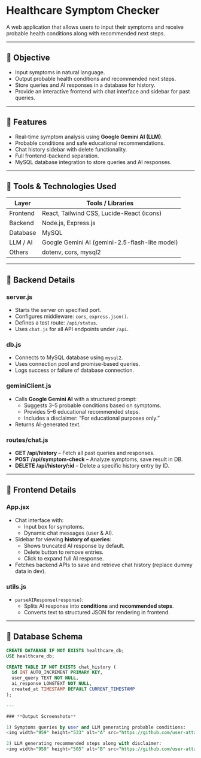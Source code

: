 # Healthcare Symptom Checker

A web application that allows users to input their symptoms and receive probable health conditions along with recommended next steps. 

---

## 🔹 Objective
- Input symptoms in natural language.
- Output probable health conditions and recommended next steps.
- Store queries and AI responses in a database for history.
- Provide an interactive frontend with chat interface and sidebar for past queries.

---

## 🔹 Features
- Real-time symptom analysis using **Google Gemini AI (LLM)**.
- Probable conditions and safe educational recommendations.
- Chat history sidebar with delete functionality.
- Full frontend-backend separation.
- MySQL database integration to store queries and AI responses.

---

## 🔹 Tools & Technologies Used
| Layer          | Tools / Libraries                                 |
|----------------|--------------------------------------------------|
| Frontend       | React, Tailwind CSS, Lucide-React (icons)       |
| Backend        | Node.js, Express.js                              |
| Database       | MySQL                                            |
| LLM / AI       | Google Gemini AI (gemini-2.5-flash-lite model)  |
| Others         | dotenv, cors, mysql2                              |

---



## 🔹 Backend Details

### **server.js**
- Starts the server on specified port.
- Configures middleware: `cors`, `express.json()`.
- Defines a test route: `/api/status`.
- Uses `chat.js` for all API endpoints under `/api`.

### **db.js**
- Connects to MySQL database using `mysql2`.
- Uses connection pool and promise-based queries.
- Logs success or failure of database connection.

### **geminiClient.js**
- Calls **Google Gemini AI** with a structured prompt:
  - Suggests 3–5 probable conditions based on symptoms.
  - Provides 5–6 educational recommended steps.
  - Includes a disclaimer: “For educational purposes only.”
- Returns AI-generated text.

### **routes/chat.js**
- **GET /api/history** – Fetch all past queries and responses.
- **POST /api/symptom-check** – Analyze symptoms, save result in DB.
- **DELETE /api/history/:id** – Delete a specific history entry by ID.

---

## 🔹 Frontend Details

### **App.jsx**
- Chat interface with:
  - Input box for symptoms.
  - Dynamic chat messages (user & AI).
- Sidebar for viewing **history of queries**:
  - Shows truncated AI response by default.
  - Delete button to remove entries.
  - Click to expand full AI response.
- Fetches backend APIs to save and retrieve chat history (replace dummy data in dev).

### **utils.js**
- `parseAIResponse(response)`:
  - Splits AI response into **conditions** and **recommended steps**.
  - Converts text to structured JSON for rendering in frontend.

---

## 🔹 Database Schema

```sql
CREATE DATABASE IF NOT EXISTS healthcare_db;
USE healthcare_db;

CREATE TABLE IF NOT EXISTS chat_history (
  id INT AUTO_INCREMENT PRIMARY KEY,
  user_query TEXT NOT NULL,
  ai_response LONGTEXT NOT NULL,
  created_at TIMESTAMP DEFAULT CURRENT_TIMESTAMP
);

---

### **Output Screenshots**

1) Symptoms queries by user and LLM generating probable conditions:
<img width="959" height="533" alt="A" src="https://github.com/user-attachments/assets/8d0b67ae-ef8e-4871-b05b-a35cddfa81ab" />

2) LLM generating recommended steps along with disclaimer:
<img width="959" height="505" alt="B" src="https://github.com/user-attachments/assets/982b45a9-7542-4d0d-aa70-d9dd95df8177" />

